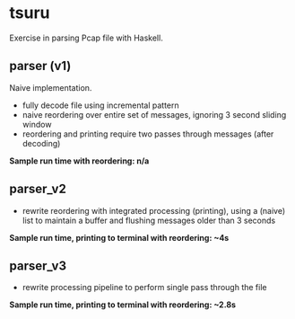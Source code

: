 
# tsuru

Exercise in parsing Pcap file with Haskell.

## parser (v1)

Naive implementation.

- fully decode file using incremental pattern
- naive reordering over entire set of messages, ignoring 3 second sliding window
- reordering and printing require two passes through messages (after decoding)

**Sample run time with reordering: n/a**

## parser_v2

- rewrite reordering with integrated processing (printing), using a (naive) list to maintain a buffer and flushing messages older than 3 seconds

**Sample run time, printing to terminal with reordering: ~4s**

## parser_v3

- rewrite processing pipeline to perform single pass through the file

**Sample run time, printing to terminal with reordering: ~2.8s**
